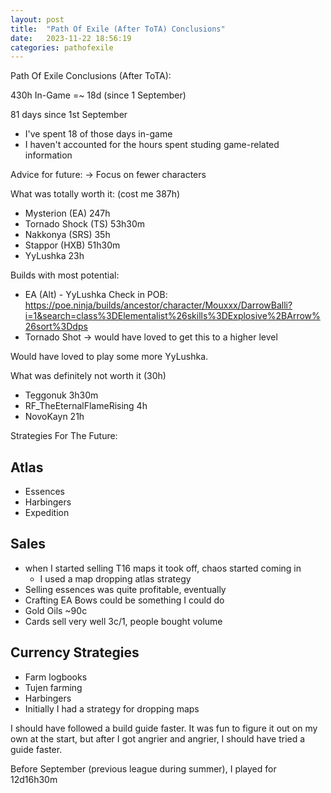 ```yaml
---
layout: post
title:  "Path Of Exile (After ToTA) Conclusions"
date:   2023-11-22 18:56:19 
categories: pathofexile
---
```

Path Of Exile Conclusions (After ToTA):

430h In-Game =~ 18d (since 1 September)

81 days since 1st September
- I've spent 18 of those days in-game
- I haven't accounted for the hours spent studing game-related information

Advice for future:
-> Focus on fewer characters 

What was totally worth it: (cost me 387h)
- Mysterion (EA) 247h
- Tornado Shock (TS) 53h30m
- Nakkonya (SRS) 35h
- Stappor (HXB) 51h30m
- YyLushka 23h

Builds with most potential:
- EA (Alt) - YyLushka
Check in POB:
https://poe.ninja/builds/ancestor/character/Mouxxx/DarrowBalli?i=1&search=class%3DElementalist%26skills%3DExplosive%2BArrow%26sort%3Ddps
- Tornado Shot -> would have loved to get this to a higher level

Would have loved to play some more YyLushka.

What was definitely not worth it (30h)
- Teggonuk 3h30m
- RF_TheEternalFlameRising 4h
- NovoKayn 21h

Strategies For The Future:
## Atlas
- Essences
- Harbingers
- Expedition

## Sales
- when I started selling T16 maps it took off, chaos started coming in
	- I used a map dropping atlas strategy
- Selling essences was quite profitable, eventually
- Crafting EA Bows could be something I could do
- Gold Oils ~90c
- Cards sell very well 3c/1, people bought volume

## Currency Strategies
- Farm logbooks
- Tujen farming
- Harbingers
- Initially I had a strategy for dropping maps

I should have followed a build guide faster. It was fun to figure it out on my own at the start, but after I got angrier and angrier, I should have tried a guide faster.

Before September (previous league during summer), I played for 12d16h30m

